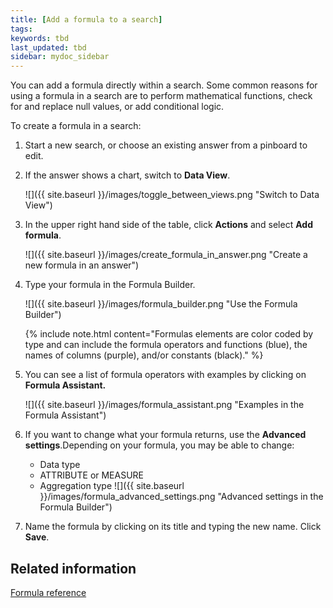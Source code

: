 ```yaml
---
title: [Add a formula to a search]
tags:
keywords: tbd
last_updated: tbd
sidebar: mydoc_sidebar
---
```

You can add a formula directly within a search. Some common reasons for using a formula in a search are to perform mathematical functions, check for and replace null values, or add conditional logic.

To create a formula in a search:

1. Start a new search, or choose an existing answer from a pinboard to edit.
2. If the answer shows a chart, switch to **Data View**.

     ![]({{ site.baseurl }}/images/toggle_between_views.png "Switch to Data View")

3. In the upper right hand side of the table, click **Actions** and select **Add formula**.

     ![]({{ site.baseurl }}/images/create_formula_in_answer.png "Create a new formula in an answer")

4. Type your formula in the Formula Builder.

     ![]({{ site.baseurl }}/images/formula_builder.png "Use the Formula Builder")

    {% include note.html content="Formulas elements are color coded by type and can include the formula operators and functions (blue), the names of columns (purple), and/or constants (black)." %}

5.  You can see a list of formula operators with examples by clicking on **Formula Assistant.**

    ![]({{ site.baseurl }}/images/formula_assistant.png "Examples in the Formula Assistant")

6.  If you want to change what your formula returns, use the **Advanced settings**.Depending on your formula, you may be able to change:

    -   Data type
    -   ATTRIBUTE or MEASURE
    -   Aggregation type
    ![]({{ site.baseurl }}/images/formula_advanced_settings.png "Advanced settings in the Formula Builder")

7. Name the formula by clicking on its title and typing the new name. Click **Save**.


## Related information  

[Formula reference](../reference/formula_reference.html#)

